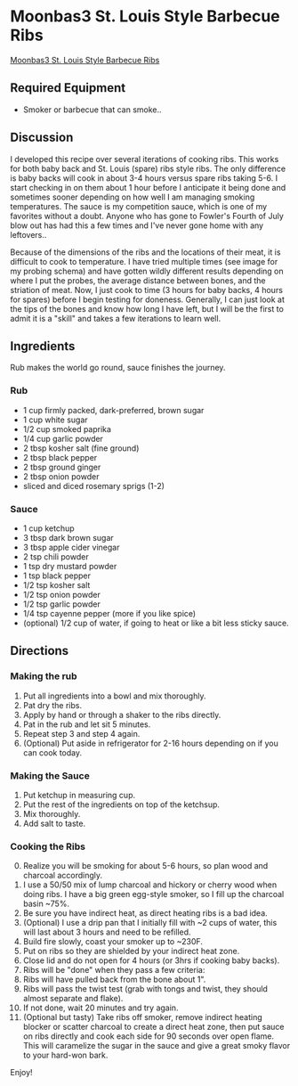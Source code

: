 # Moonbas3 St. Louis Style Barbecue Ribs

[Moonbas3 St. Louis Style Barbecue Ribs](/hacker_cookbook/templates/entrees/moonbas3_bbq_ribs/moonbas3_bbq_ribs_cooking.jpg)

## Required Equipment

* Smoker or barbecue that can smoke..

## Discussion

I developed this recipe over several iterations of cooking ribs. This works for both baby back and St. Louis (spare) ribs style ribs. The only difference is baby backs will cook in about 3-4 hours versus spare ribs taking 5-6. I start checking in on them about 1 hour before I anticipate it being done and sometimes sooner depending on how well I am managing smoking temperatures. The sauce is my competition sauce, which is one of my favorites without a doubt. Anyone who has gone to Fowler's Fourth of July blow out has had this a few times and I've never gone home with any leftovers..

Because of the dimensions of the ribs and the locations of their meat, it is difficult to cook to temperature. I have tried multiple times (see image for my probing schema) and have gotten wildly different results depending on where I put the probes, the average distance between bones, and the striation of meat. Now, I just cook to time (3 hours for baby backs, 4 hours for spares) before I begin testing for doneness. Generally, I can just look at the tips of the bones and know how long I have left, but I will be the first to admit it is a "skill" and takes a few iterations to learn well.

## Ingredients

Rub makes the world go round, sauce finishes the journey.

### Rub

* 1 cup firmly packed, dark-preferred, brown sugar
* 1 cup white sugar
* 1/2 cup smoked paprika
* 1/4 cup garlic powder
* 2 tbsp kosher salt (fine ground)
* 2 tbsp black pepper
* 2 tbsp ground ginger
* 2 tbsp onion powder
* sliced and diced rosemary sprigs (1-2)

### Sauce

* 1 cup ketchup
* 3 tbsp dark brown sugar
* 3 tbsp apple cider vinegar
* 2 tsp chili powder
* 1 tsp dry mustard powder
* 1 tsp black pepper
* 1/2 tsp kosher salt
* 1/2 tsp onion powder
* 1/2 tsp garlic powder
* 1/4 tsp cayenne pepper (more if you like spice)
* (optional) 1/2 cup of water, if going to heat or like a bit less sticky sauce.

## Directions

### Making the rub

1. Put all ingredients into a bowl and mix thoroughly.
2. Pat dry the ribs.
3. Apply by hand or through a shaker to the ribs directly.
4. Pat in the rub and let sit 5 minutes.
5. Repeat step 3 and step 4 again.
6. (Optional) Put aside in refrigerator for 2-16 hours depending on if you can cook today.

### Making the Sauce

1. Put ketchup in measuring cup.
2. Put the rest of the ingredients on top of the ketchsup.
3. Mix thoroughly.
4. Add salt to taste.

### Cooking the Ribs

0. Realize you will be smoking for about 5-6 hours, so plan wood and charcoal accordingly.
  1.  I use a 50/50 mix of lump charcoal and hickory or cherry wood when doing ribs. I have a big green egg-style smoker, so I fill up the charcoal basin ~75%.
  2. Be sure you have indirect heat, as direct heating ribs is a bad idea.
  3. (Optional) I use a drip pan that I initially fill with ~2 cups of water, this will last about 3 hours and need to be refilled.
1. Build fire slowly, coast your smoker up to ~230F.
2. Put on ribs so they are shielded by your indirect heat zone.
3. Close lid and do not open for 4 hours (or 3hrs if cooking baby backs).
4. Ribs will be "done" when they pass a few criteria:
  1. Ribs will have pulled back from the bone about 1".
  2. Ribs will pass the twist test (grab with tongs and twist, they should almost separate and flake).
  3. If not done, wait 20 minutes and try again.
5. (Optional but tasty) Take ribs off smoker, remove indirect heating blocker or scatter charcoal to create a direct heat zone, then put sauce on ribs directly and cook each side for 90 seconds over open flame. This will caramelize the sugar in the sauce and give a great smoky flavor to your hard-won bark.

Enjoy!
